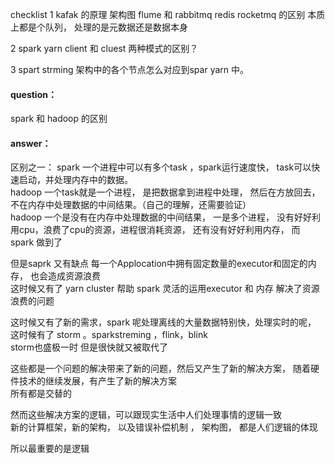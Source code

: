 

checklist
1 kafak 的原理 架构图 flume  和 rabbitmq redis rocketmq 的区别
  本质上都是个队列， 处理的是元数据还是数据本身
  
2 spark yarn client 和 cluest 两种模式的区别？

3 spart strming 架构中的各个节点怎么对应到spar yarn 中。



#### question：
spark 和 hadoop 的区别
#### answer：
区别之一： spark 一个进程中可以有多个task ，spark运行速度快， task可以快速启动，并处理内存中的数据。  
         hadoop 一个task就是一个进程， 是把数据拿到进程中处理， 然后在方放回去， 不在内存中处理数据的中间结果。（自己的理解，还需要验证）  
         hadoop 一个是没有在内存中处理数据的中间结果， 一是多个进程， 没有好好利用cpu，浪费了cpu的资源，进程很消耗资源， 还有没有好好利用内存， 而 spark 做到了  
         
但是saprk 又有缺点 每一个Applocation中拥有固定数量的executor和固定的内存， 也会造成资源浪费  
这时候又有了 yarn cluster 帮助 spark 灵活的运用executor 和 内存 解决了资源浪费的问题  

这时候又有了新的需求，spark 呢处理离线的大量数据特别快，处理实时的呢，  
这时候有了 storm 。sparkstreming ，flink，blink   
storm也盛极一时 但是很快就又被取代了  

这些都是一个问题的解决带来了新的问题，然后又产生了新的解决方案， 随着硬件技术的继续发展，有产生了新的解决方案  
所有都是交替的  

然而这些解决方案的逻辑，可以跟现实生活中人们处理事情的逻辑一致    
新的计算框架，新的架构， 以及错误补偿机制 ， 架构图， 都是人们逻辑的体现    

所以最重要的是逻辑   





